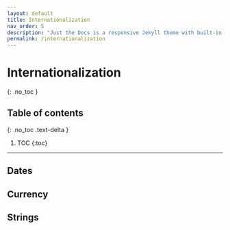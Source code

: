 ```yaml
---
layout: default
title: Internationalization
nav_order: 5
description: "Just the Docs is a responsive Jekyll theme with built-in search that is easily customizable and hosted on GitHub Pages."
permalink: /internationalization
---
```


# Internationalization
{: .no_toc }

## Table of contents
{: .no_toc .text-delta }

1. TOC
{:toc}

---

## Dates

## Currency

## Strings
